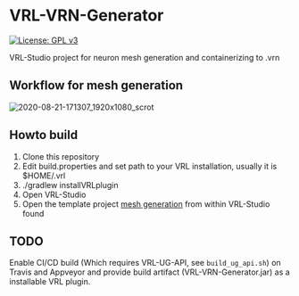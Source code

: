 # VRL-VRN-Generator
[![License: GPL v3](https://img.shields.io/badge/License-GPLv3-magenta.svg)](https://www.gnu.org/licenses/gpl-3.0)

VRL-Studio project for neuron mesh generation and containerizing to .vrn

## Workflow for mesh generation
![2020-08-21-171307_1920x1080_scrot](https://user-images.githubusercontent.com/1750463/90906309-c0c49480-e3d1-11ea-97d5-346db635b8d9.png)

## Howto build
1. Clone this repository
2. Edit build.properties and set path to your VRL installation, usually it is $HOME/.vrl
3. ./gradlew installVRLplugin
4. Open VRL-Studio
5. Open the template project [mesh generation](ex/mesh-generation.vrlp) from within VRL-Studio found

## TODO
Enable CI/CD build (Which requires VRL-UG-API, see `build_ug_api.sh`) on Travis and Appveyor and provide build artifact (VRL-VRN-Generator.jar) as a installable VRL plugin.
